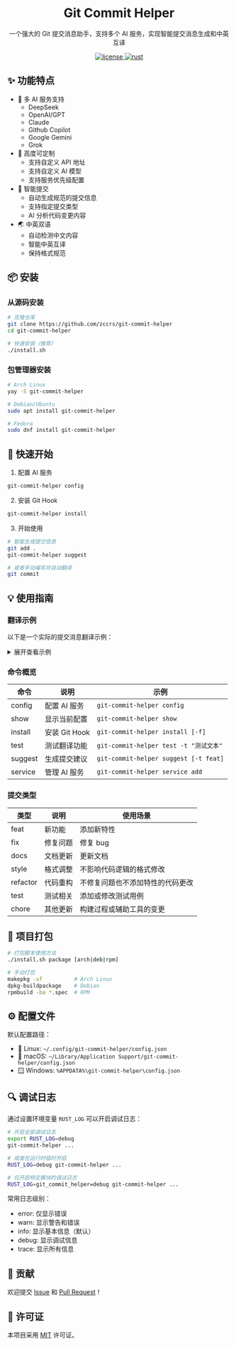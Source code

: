 <h1 align="center">Git Commit Helper</h1>

<p align="center">
  一个强大的 Git 提交消息助手，支持多个 AI 服务，实现智能提交消息生成和中英互译
</p>

<p align="center">
  <a href="LICENSE">
    <img src="https://img.shields.io/badge/license-MIT-blue.svg" alt="license"/>
  </a>
  <a href="https://github.com/rust-lang/rust">
    <img src="https://img.shields.io/badge/rust-stable-orange.svg" alt="rust"/>
  </a>
</p>

## ✨ 功能特点

- 🤖 多 AI 服务支持
  - DeepSeek
  - OpenAI/GPT
  - Claude
  - Github Copilot
  - Google Gemini
  - Grok
- 🔧 高度可定制
  - 支持自定义 API 地址
  - 支持自定义 AI 模型
  - 支持服务优先级配置
- 📝 智能提交
  - 自动生成规范的提交信息
  - 支持指定提交类型
  - AI 分析代码变更内容
- 🌏 中英双语
  - 自动检测中文内容
  - 智能中英互译
  - 保持格式规范

## 📦 安装

### 从源码安装

```bash
# 克隆仓库
git clone https://github.com/zccrs/git-commit-helper
cd git-commit-helper

# 快速安装（推荐）
./install.sh
```

### 包管理器安装

```bash
# Arch Linux
yay -S git-commit-helper

# Debian/Ubuntu
sudo apt install git-commit-helper

# Fedora
sudo dnf install git-commit-helper
```

## 🚀 快速开始

1. 配置 AI 服务
```bash
git-commit-helper config
```

2. 安装 Git Hook
```bash
git-commit-helper install
```

3. 开始使用
```bash
# 智能生成提交信息
git add .
git-commit-helper suggest

# 或者手动编写并自动翻译
git commit
```

## 💡 使用指南

### 翻译示例

以下是一个实际的提交消息翻译示例：

<details>
<summary>展开查看示例</summary>

原始提交消息：
```text
支持将原中文内容自动换行处理

如原中文内容是："我是中文commit信息"，在翻译处理后，
可能会变成：
"我是中文\ncommit信息"，这取决于一行的长度
否超出git的推荐值。
```

翻译后的提交消息：
```text
Support automatic line breaking for the original Chinese content

If the original Chinese content is: "我是中文commit信息", after
translation,
it may become:
"我是中文\ncommit信息", depending on whether the length of
a line exceeds the recommended value of git.

支持将原中文内容自动换行处理

如原中文内容是："我是中文commit信息"，在翻译处理后，
可能会变成：
"我是中文\ncommit信息"，这取决于一行的长度
否超出git的推荐值。
```
</details>

### 命令概览

| 命令 | 说明 | 示例 |
|------|------|------|
| config | 配置 AI 服务 | `git-commit-helper config` |
| show | 显示当前配置 | `git-commit-helper show` |
| install | 安装 Git Hook | `git-commit-helper install [-f]` |
| test | 测试翻译功能 | `git-commit-helper test -t "测试文本"` |
| suggest | 生成提交建议 | `git-commit-helper suggest [-t feat]` |
| service | 管理 AI 服务 | `git-commit-helper service add` |

### 提交类型

| 类型 | 说明 | 使用场景 |
|------|------|----------|
| feat | 新功能 | 添加新特性 |
| fix | 修复问题 | 修复 bug |
| docs | 文档更新 | 更新文档 |
| style | 格式调整 | 不影响代码逻辑的格式修改 |
| refactor | 代码重构 | 不修复问题也不添加特性的代码更改 |
| test | 测试相关 | 添加或修改测试用例 |
| chore | 其他更新 | 构建过程或辅助工具的变更 |

## 📂 项目打包

```bash
# 打包脚本使用方法
./install.sh package [arch|deb|rpm]

# 手动打包
makepkg -sf          # Arch Linux
dpkg-buildpackage    # Debian
rpmbuild -ba *.spec  # RPM
```

## ⚙️ 配置文件

默认配置路径：
- 🐧 Linux: `~/.config/git-commit-helper/config.json`
- 🍎 macOS: `~/Library/Application Support/git-commit-helper/config.json`
- 🪟 Windows: `%APPDATA%\git-commit-helper\config.json`

## 🔍 调试日志

通过设置环境变量 `RUST_LOG` 可以开启调试日志：

```bash
# 开启全部调试日志
export RUST_LOG=debug
git-commit-helper ...

# 或者在运行时临时开启
RUST_LOG=debug git-commit-helper ...

# 仅开启特定模块的调试日志
RUST_LOG=git_commit_helper=debug git-commit-helper ...
```

常用日志级别：
- error: 仅显示错误
- warn: 显示警告和错误
- info: 显示基本信息（默认）
- debug: 显示调试信息
- trace: 显示所有信息

## 🤝 贡献

欢迎提交 [Issue](../../issues) 和 [Pull Request](../../pulls)！

## 📄 许可证

本项目采用 [MIT](LICENSE) 许可证。
